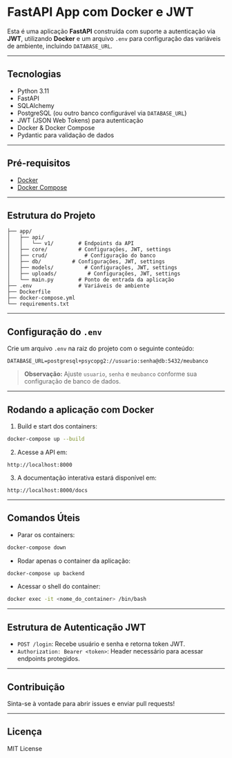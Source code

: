 # FastAPI App com Docker e JWT

Esta é uma aplicação **FastAPI** construída com suporte a autenticação via **JWT**, utilizando **Docker** e um arquivo `.env` para configuração das variáveis de ambiente, incluindo `DATABASE_URL`.

---

## Tecnologias

- Python 3.11
- FastAPI
- SQLAlchemy
- PostgreSQL (ou outro banco configurável via `DATABASE_URL`)
- JWT (JSON Web Tokens) para autenticação
- Docker & Docker Compose
- Pydantic para validação de dados

---

## Pré-requisitos

- [Docker](https://www.docker.com/)
- [Docker Compose](https://docs.docker.com/compose/)

---

## Estrutura do Projeto

```
├── app/
│   ├── api/
│   │   └── v1/        # Endpoints da API
│   ├── core/          # Configurações, JWT, settings
│   ├── crud/            # Configuração do banco
│   ├── db/          # Configurações, JWT, settings
│   ├── models/          # Configurações, JWT, settings
│   ├── uploads/          # Configurações, JWT, settings
│   └── main.py        # Ponto de entrada da aplicação
├── .env               # Variáveis de ambiente
├── Dockerfile
├── docker-compose.yml
└── requirements.txt
```

---

## Configuração do `.env`

Crie um arquivo `.env` na raiz do projeto com o seguinte conteúdo:

```env
DATABASE_URL=postgresql+psycopg2://usuario:senha@db:5432/meubanco
```

> **Observação:** Ajuste `usuario`, `senha` e `meubanco` conforme sua configuração de banco de dados.

---

## Rodando a aplicação com Docker

1. Build e start dos containers:

```bash
docker-compose up --build
```

2. Acesse a API em:

```
http://localhost:8000
```

3. A documentação interativa estará disponível em:

```
http://localhost:8000/docs
```

---

## Comandos Úteis

- Parar os containers:

```bash
docker-compose down
```

- Rodar apenas o container da aplicação:

```bash
docker-compose up backend
```

- Acessar o shell do container:

```bash
docker exec -it <nome_do_container> /bin/bash
```

---

## Estrutura de Autenticação JWT

- `POST /login`: Recebe usuário e senha e retorna token JWT.
- `Authorization: Bearer <token>`: Header necessário para acessar endpoints protegidos.

---

## Contribuição

Sinta-se à vontade para abrir issues e enviar pull requests!

---

## Licença

MIT License
